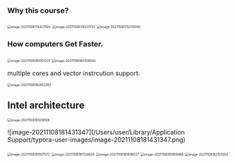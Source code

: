 ### Why this course?



<img src="/Users/user/Library/Application Support/typora-user-images/image-20211108174427593.png" alt="image-20211108174427593" style="zoom:50%;" />





<img src="/Users/user/Library/Application Support/typora-user-images/image-20211108174523753.png" alt="image-20211108174523753" style="zoom:50%;" />





<img src="/Users/user/Library/Application Support/typora-user-images/image-20211108175235000.png" alt="image-20211108175235000" style="zoom:50%;" />





### How computers Get Faster.





<img src="/Users/user/Library/Application Support/typora-user-images/image-20211108180051207.png" alt="image-20211108180051207" style="zoom:50%;" />





<img src="/Users/user/Library/Application Support/typora-user-images/image-20211108180309043.png" alt="image-20211108180309043" style="zoom:50%;" />







multiple cores and vector instrcution support.



<img src="/Users/user/Library/Application Support/typora-user-images/image-20211108180452263.png" alt="image-20211108180452263" style="zoom:50%;" />





## Intel architecture





<img src="/Users/user/Library/Application Support/typora-user-images/image-20211108181039128.png" alt="image-20211108181039128" style="zoom:50%;" />





![image-20211108181431347](/Users/user/Library/Application Support/typora-user-images/image-20211108181431347.png)



<img src="/Users/user/Library/Application Support/typora-user-images/image-20211108181507572.png" alt="image-20211108181507572" style="zoom:50%;" />





<img src="/Users/user/Library/Application Support/typora-user-images/image-20211108181724620.png" alt="image-20211108181724620" style="zoom:50%;" />





<img src="/Users/user/Library/Application Support/typora-user-images/image-20211108181936537.png" alt="image-20211108181936537" style="zoom:50%;" />





<img src="/Users/kestrel/developer/nrookie.github.io/collections/parallel_computing/image-20211108181959466.png" alt="image-20211108181959466" style="zoom:50%;" />





<img src="/Users/kestrel/developer/nrookie.github.io/collections/parallel_computing/image-20211108182153002.png" alt="image-20211108182153002" style="zoom:50%;" />





